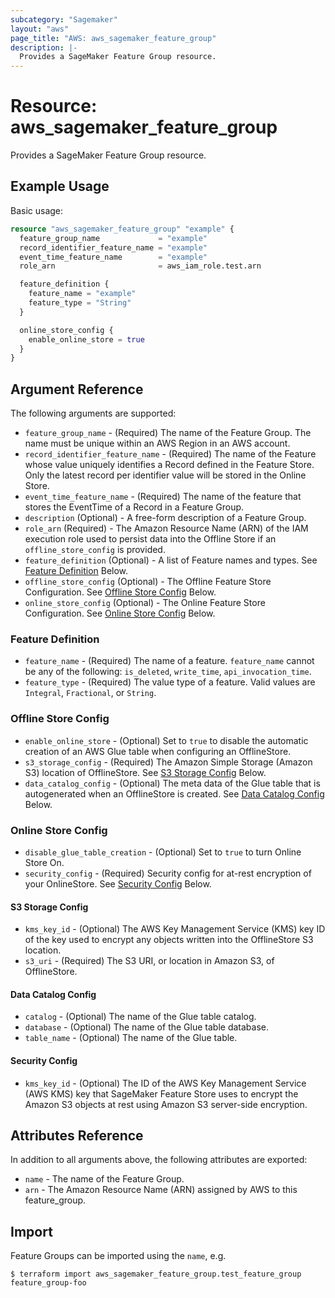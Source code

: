 ```yaml
---
subcategory: "Sagemaker"
layout: "aws"
page_title: "AWS: aws_sagemaker_feature_group"
description: |-
  Provides a SageMaker Feature Group resource.
---
```


# Resource: aws_sagemaker_feature_group

Provides a SageMaker Feature Group resource.

## Example Usage

Basic usage:

```terraform
resource "aws_sagemaker_feature_group" "example" {
  feature_group_name             = "example"
  record_identifier_feature_name = "example"
  event_time_feature_name        = "example"
  role_arn                       = aws_iam_role.test.arn

  feature_definition {
    feature_name = "example"
    feature_type = "String"
  }

  online_store_config {
    enable_online_store = true
  }
}
```

## Argument Reference

The following arguments are supported:

* `feature_group_name` - (Required) The name of the Feature Group. The name must be unique within an AWS Region in an AWS account.
* `record_identifier_feature_name` - (Required) The name of the Feature whose value uniquely identifies a Record defined in the Feature Store. Only the latest record per identifier value will be stored in the Online Store.
* `event_time_feature_name` - (Required) The name of the feature that stores the EventTime of a Record in a Feature Group.
* `description` (Optional) - A free-form description of a Feature Group.
* `role_arn` (Required) - The Amazon Resource Name (ARN) of the IAM execution role used to persist data into the Offline Store if an `offline_store_config` is provided.
* `feature_definition` (Optional) - A list of Feature names and types. See [Feature Definition](#feature-definition) Below.
* `offline_store_config` (Optional) - The Offline Feature Store Configuration. See [Offline Store Config](#offline-store-config) Below.
* `online_store_config` (Optional) - The Online Feature Store Configuration. See [Online Store Config](#online-store-config) Below.

### Feature Definition

* `feature_name` - (Required) The name of a feature. `feature_name` cannot be any of the following: `is_deleted`, `write_time`, `api_invocation_time`.
* `feature_type` - (Required) The value type of a feature. Valid values are `Integral`, `Fractional`, or `String`.

### Offline Store Config

* `enable_online_store` - (Optional) Set to `true` to disable the automatic creation of an AWS Glue table when configuring an OfflineStore.
* `s3_storage_config` - (Required) The Amazon Simple Storage (Amazon S3) location of OfflineStore. See [S3 Storage Config](#s3-storage-config) Below.
* `data_catalog_config` - (Optional) The meta data of the Glue table that is autogenerated when an OfflineStore is created. See [Data Catalog Config](#data-catalog-config) Below.

### Online Store Config

* `disable_glue_table_creation` - (Optional) Set to `true` to turn Online Store On.
* `security_config` - (Required) Security config for at-rest encryption of your OnlineStore. See [Security Config](#security-config) Below.

#### S3 Storage Config

* `kms_key_id` - (Optional) The AWS Key Management Service (KMS) key ID of the key used to encrypt any objects written into the OfflineStore S3 location.
* `s3_uri` - (Required) The S3 URI, or location in Amazon S3, of OfflineStore.

#### Data Catalog Config

* `catalog` - (Optional) The name of the Glue table catalog.
* `database` - (Optional) The name of the Glue table database.
* `table_name` - (Optional) The name of the Glue table.

#### Security Config

* `kms_key_id` - (Optional) The ID of the AWS Key Management Service (AWS KMS) key that SageMaker Feature Store uses to encrypt the Amazon S3 objects at rest using Amazon S3 server-side encryption.

## Attributes Reference

In addition to all arguments above, the following attributes are exported:

* `name` - The name of the Feature Group.
* `arn` - The Amazon Resource Name (ARN) assigned by AWS to this feature_group.

## Import

Feature Groups can be imported using the `name`, e.g.

```
$ terraform import aws_sagemaker_feature_group.test_feature_group feature_group-foo
```
